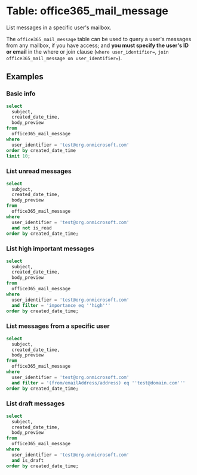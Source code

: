 # Table: office365_mail_message

List messages in a specific user's mailbox.

The `office365_mail_message` table can be used to query a user's messages from any mailbox, if you have access; and **you must specify the user's ID or email** in the where or join clause (`where user_identifier=`, `join office365_mail_message on user_identifier=`).

## Examples

### Basic info

```sql
select
  subject,
  created_date_time,
  body_preview
from
  office365_mail_message
where
  user_identifier = 'test@org.onmicrosoft.com'
order by created_date_time
limit 10;
```

### List unread messages

```sql
select
  subject,
  created_date_time,
  body_preview
from
  office365_mail_message
where
  user_identifier = 'test@org.onmicrosoft.com'
  and not is_read
order by created_date_time;
```

### List high important messages

```sql
select
  subject,
  created_date_time,
  body_preview
from
  office365_mail_message
where
  user_identifier = 'test@org.onmicrosoft.com'
  and filter = 'importance eq ''high'''
order by created_date_time;
```

### List messages from a specific user

```sql
select
  subject,
  created_date_time,
  body_preview
from
  office365_mail_message
where
  user_identifier = 'test@org.onmicrosoft.com'
  and filter = '(from/emailAddress/address) eq ''test@domain.com'''
order by created_date_time;
```

### List draft messages

```sql
select
  subject,
  created_date_time,
  body_preview
from
  office365_mail_message
where
  user_identifier = 'test@org.onmicrosoft.com'
  and is_draft
order by created_date_time;
```
